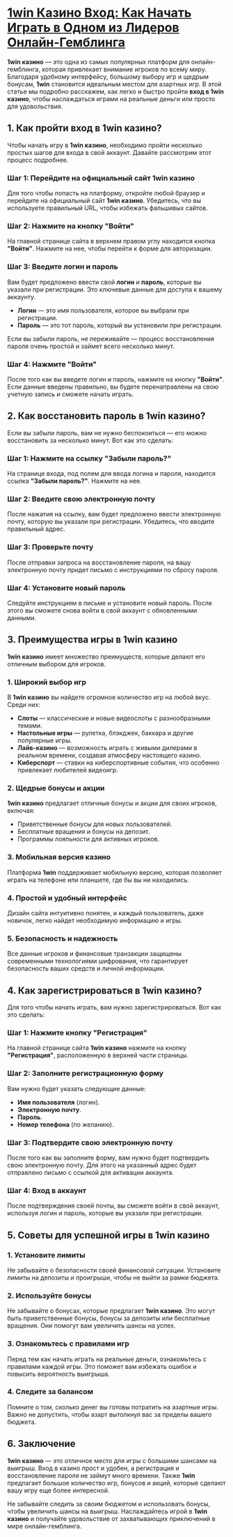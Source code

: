 # [**1win Казино Вход: Как Начать Играть в Одном из Лидеров Онлайн-Гемблинга**](https://brandplay.link/9sD8CZLQ)

**1win казино** — это одна из самых популярных платформ для онлайн-гемблинга, которая привлекает внимание игроков по всему миру. Благодаря удобному интерфейсу, большому выбору игр и щедрым бонусам, **1win** становится идеальным местом для азартных игр. В этой статье мы подробно расскажем, как легко и быстро пройти **вход в 1win казино**, чтобы наслаждаться играми на реальные деньги или просто для удовольствия.

## 1. Как пройти вход в **1win казино**?

Чтобы начать игру в **1win казино**, необходимо пройти несколько простых шагов для входа в свой аккаунт. Давайте рассмотрим этот процесс подробнее.

### Шаг 1: Перейдите на официальный сайт **1win казино**

Для того чтобы попасть на платформу, откройте любой браузер и перейдите на официальный сайт **1win казино**. Убедитесь, что вы используете правильный URL, чтобы избежать фальшивых сайтов.

### Шаг 2: Нажмите на кнопку "Войти"

На главной странице сайта в верхнем правом углу находится кнопка **"Войти"**. Нажмите на нее, чтобы перейти к форме для авторизации.

### Шаг 3: Введите логин и пароль

Вам будет предложено ввести свой **логин** и **пароль**, которые вы указали при регистрации. Это ключевые данные для доступа к вашему аккаунту.

* **Логин** — это имя пользователя, которое вы выбрали при регистрации.
* **Пароль** — это тот пароль, который вы установили при регистрации.

Если вы забыли пароль, не переживайте — процесс восстановления пароля очень простой и займет всего несколько минут.

### Шаг 4: Нажмите "Войти"

После того как вы введете логин и пароль, нажмите на кнопку **"Войти"**. Если данные введены правильно, вы будете перенаправлены на свою учетную запись и сможете начать играть.

## 2. Как восстановить пароль в **1win казино**?

Если вы забыли пароль, вам не нужно беспокоиться — его можно восстановить за несколько минут. Вот как это сделать:

### Шаг 1: Нажмите на ссылку "Забыли пароль?"

На странице входа, под полем для ввода логина и пароля, находится ссылка **"Забыли пароль?"**. Нажмите на нее.

### Шаг 2: Введите свою электронную почту

После нажатия на ссылку, вам будет предложено ввести электронную почту, которую вы указали при регистрации. Убедитесь, что вводите правильный адрес.

### Шаг 3: Проверьте почту

После отправки запроса на восстановление пароля, на вашу электронную почту придет письмо с инструкциями по сбросу пароля.

### Шаг 4: Установите новый пароль

Следуйте инструкциям в письме и установите новый пароль. После этого вы сможете снова войти в свой аккаунт с обновленными данными.

## 3. Преимущества игры в **1win казино**

**1win казино** имеет множество преимуществ, которые делают его отличным выбором для игроков.

### 1. Широкий выбор игр

В **1win казино** вы найдете огромное количество игр на любой вкус. Среди них:

* **Слоты** — классические и новые видеослоты с разнообразными темами.
* **Настольные игры** — рулетка, блэкджек, баккара и другие популярные игры.
* **Лайв-казино** — возможность играть с живыми дилерами в реальном времени, создавая атмосферу настоящего казино.
* **Киберспорт** — ставки на киберспортивные события, что особенно привлекает любителей видеоигр.

### 2. Щедрые бонусы и акции

**1win казино** предлагает отличные бонусы и акции для своих игроков, включая:

* Приветственные бонусы для новых пользователей.
* Бесплатные вращения и бонусы на депозит.
* Программы лояльности для активных игроков.

### 3. Мобильная версия казино

Платформа **1win** поддерживает мобильную версию, которая позволяет играть на телефоне или планшете, где бы вы ни находились.

### 4. Простой и удобный интерфейс

Дизайн сайта интуитивно понятен, и каждый пользователь, даже новичок, легко найдет необходимую информацию и игры.

### 5. Безопасность и надежность

Все данные игроков и финансовые транзакции защищены современными технологиями шифрования, что гарантирует безопасность ваших средств и личной информации.

## 4. Как зарегистрироваться в **1win казино**?

Для того чтобы начать играть, вам нужно зарегистрироваться. Вот как это сделать:

### Шаг 1: Нажмите кнопку "Регистрация"

На главной странице сайта **1win казино** нажмите на кнопку **"Регистрация"**, расположенную в верхней части страницы.

### Шаг 2: Заполните регистрационную форму

Вам нужно будет указать следующие данные:

* **Имя пользователя** (логин).
* **Электронную почту**.
* **Пароль**.
* **Номер телефона** (по желанию).

### Шаг 3: Подтвердите свою электронную почту

После того как вы заполните форму, вам нужно будет подтвердить свою электронную почту. Для этого на указанный адрес будет отправлено письмо с ссылкой для активации аккаунта.

### Шаг 4: Вход в аккаунт

После подтверждения своей почты, вы сможете войти в свой аккаунт, используя логин и пароль, которые вы указали при регистрации.

## 5. Советы для успешной игры в **1win казино**

### 1. Установите лимиты

Не забывайте о безопасности своей финансовой ситуации. Установите лимиты на депозиты и проигрыши, чтобы не выйти за рамки бюджета.

### 2. Используйте бонусы

Не забывайте о бонусах, которые предлагает **1win казино**. Это могут быть приветственные бонусы, бонусы за депозиты или бесплатные вращения. Они помогут вам увеличить шансы на успех.

### 3. Ознакомьтесь с правилами игр

Перед тем как начать играть на реальные деньги, ознакомьтесь с правилами каждой игры. Это поможет вам избежать ошибок и повысить вероятность выигрыша.

### 4. Следите за балансом

Помните о том, сколько денег вы готовы потратить на азартные игры. Важно не допустить, чтобы азарт вытолкнул вас за пределы вашего бюджета.

## 6. Заключение

**1win казино** — это отличное место для игры с большими шансами на выигрыш. Вход в казино прост и удобен, а регистрация и восстановление пароля не займут много времени. Также **1win** предлагает большое количество игр, бонусов и акций, которые сделают вашу игру еще более интересной.

Не забывайте следить за своим бюджетом и использовать бонусы, чтобы увеличить шансы на выигрыш. Наслаждайтесь игрой в **1win казино** и получайте удовольствие от захватывающих приключений в мире онлайн-гемблинга.
